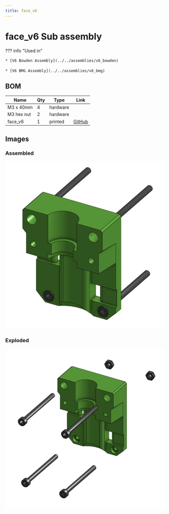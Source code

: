 ```yaml
---
title: face_v6
---
```



# face_v6 Sub assembly




??? info "Used in"
    
    * [V6 Bowden Assembly](../../assemblies/v6_bowden)
    
    * [V6 BMG Assembly](../../assemblies/v6_bmg)
    



## BOM

| Name | Qty | Type | Link |
| ---- | --- | ---- | ---- |
| M3 x 40mm | 4 | hardware |  |
| M3 hex nut | 2 | hardware |  |
| face_v6 | 1 | printed | [GitHub](https://github.com/pkucmus/EVA/tree/master/stl/Faces/face_v6.stl) |


## Images

### Assembled

![](../assets/images/sub_assemblies/face_v6.png)

### Exploded

![](../assets/images/sub_assemblies/face_v6_exploded.png)